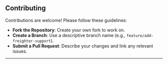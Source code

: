 ## Contributing

Contributions are welcome! Please follow these guidelines:

- **Fork the Repository**: Create your own fork to work on.
- **Create a Branch**: Use a descriptive branch name (e.g., `feature/add-freighter-support`).
- **Submit a Pull Request**: Describe your changes and link any relevant issues.

---

